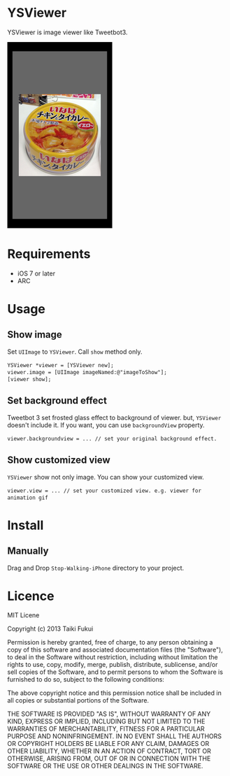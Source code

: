 # YSViewer
YSViewer is image viewer like Tweetbot3.

![screenshot](./screenshot.png)

# Requirements
- iOS 7 or later
- ARC

# Usage
## Show image
Set `UIImage` to `YSViewer`. Call `show` method only.

``` objc
YSViewer *viewer = [YSViewer new];
viewer.image = [UIImage imageNamed:@"imageToShow"];
[viewer show];
```

## Set background effect
Tweetbot 3 set frosted glass effect to background of viewer. but, `YSViewer` doesn't include it. If you want, you can use `backgroundView` property.

``` objc
viewer.backgroundview = ... // set your original background effect.
```

## Show customized view
`YSViewer` show not only image. You can show your customized view.

``` objc
viewer.view = ... // set your customized view. e.g. viewer for animation gif
```

# Install

## Manually
Drag and Drop `Stop-Walking-iPhone` directory to your project.

# Licence
MIT Licene

Copyright (c) 2013 Taiki Fukui

Permission is hereby granted, free of charge, to any person obtaining a copy of this software and associated documentation files (the "Software"), to deal in the Software without restriction, including without limitation the rights to use, copy, modify, merge, publish, distribute, sublicense, and/or sell copies of the Software, and to permit persons to whom the Software is furnished to do so, subject to the following conditions:

The above copyright notice and this permission notice shall be included in all copies or substantial portions of the Software.

THE SOFTWARE IS PROVIDED "AS IS", WITHOUT WARRANTY OF ANY KIND, EXPRESS OR IMPLIED, INCLUDING BUT NOT LIMITED TO THE WARRANTIES OF MERCHANTABILITY, FITNESS FOR A PARTICULAR PURPOSE AND NONINFRINGEMENT. IN NO EVENT SHALL THE AUTHORS OR COPYRIGHT HOLDERS BE LIABLE FOR ANY CLAIM, DAMAGES OR OTHER LIABILITY, WHETHER IN AN ACTION OF CONTRACT, TORT OR OTHERWISE, ARISING FROM, OUT OF OR IN CONNECTION WITH THE SOFTWARE OR THE USE OR OTHER DEALINGS IN THE SOFTWARE.
